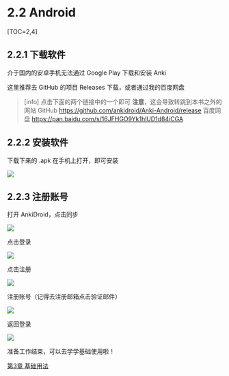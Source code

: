 # 2.2 Android
[TOC=2,4]
## 2.2.1 下载软件

介于国内的安卓手机无法通过 Google Play 下载和安装 Anki

这里推荐去 GitHub 的项目 Releases 下载，或者通过我的百度网盘
>[info]  点击下面的两个链接中的一个即可
> **注意**，这会导致转跳到本书之外的网站
> GitHub
> https://github.com/ankidroid/Anki-Android/release
> 百度网盘
> https://pan.baidu.com/s/16JFHGO9Yk1hlUD1d84iCGA

## 2.2.2 安装软件

下载下来的 .apk 在手机上打开，即可安装

![](../images/image18.png)

## 2.2.3 注册账号

 打开 AnkiDroid，点击同步

![](../images/image6.png)

  
 点击登录

![](../images/image9.png)

 点击注册

![](../images/image4.png)

  
 注册账号（记得去注册邮箱点击验证邮件）

![](../images/image.png)

 返回登录

![](../images/image13.png)

准备工作结束，可以去学学基础使用啦！

[第3章 基础用法](../basic-usage/basic-usage.md)

